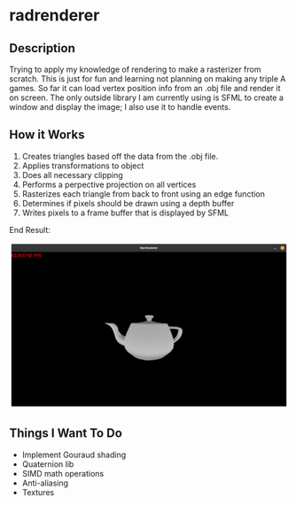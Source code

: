 # radrenderer

## Description

Trying to apply my knowledge of rendering to make a rasterizer from scratch. This is just for fun and learning not planning on making any triple A games.
So far it can load vertex position info from an .obj file and render it on screen. The only outside library I am currently using is SFML to create a
window and display the image; I also use it to handle events. 

## How it Works

1. Creates triangles based off the data from the .obj file. 
2. Applies transformations to object
3. Does all necessary clipping
4. Performs a perpective projection on all vertices
6. Rasterizes each triangle from back to front using an edge function
7. Determines if pixels should be drawn using a depth buffer
8. Writes pixels to a frame buffer that is displayed by SFML

End Result:

![Teapot](/screenshots/teapot.png)

## Things I Want To Do

- Implement Gouraud shading
- Quaternion lib
- SIMD math operations
- Anti-aliasing
- Textures

